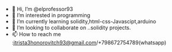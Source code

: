 - 👋 Hi, I’m @elprofessor93
- 👀 I’m interested in programming 
- 🌱 I’m currently learning solidity,html-css-Javascipt,arduino
- 💞️ I’m looking to collaborate on ..solidity projects.
- 📫 How to reach me :jtrista3honorovitch93@gmail.com/+798672754789(whatsapp)

<!---
ILIZABALIZAHonore/ILIZABALIZAHonore is a ✨ special ✨ repository because its `README.md` (this file) appears on your GitHub profile.
You can click the Preview link to take a look at your changes.
--->
